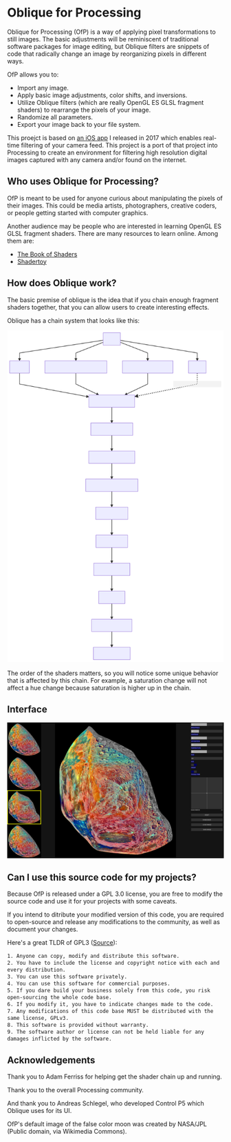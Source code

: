 # Oblique for Processing

Oblique for Processing (OfP) is a way of applying pixel transformations to still images. The basic adjustments will be reminiscent of traditional software packages for image editing, but Oblique filters are snippets of code that radically change an image by reorganizing pixels in different ways.

OfP allows you to:

- Import any image.
- Apply basic image adjustments, color shifts, and inversions.
- Utilize Oblique filters (which are really OpenGL ES GLSL fragment shaders) to rearrange the pixels of your image.
- Randomize all parameters.
- Export your image back to your file system.

This proejct is based on [an iOS app](http://appstore.com/obliqueanewwaytophotograph) I released in 2017 which enables real-time filtering of your camera feed. This project is a port of that project into Processing to create an environment for filtering high resolution digital images captured with any camera and/or found on the internet.

## Who uses Oblique for Processing?

OfP is meant to be used for anyone curious about manipulating the pixels of their images. This could be media artists, photographers, creative coders, or people getting started with computer graphics.

Another audience may be people who are interested in learning OpenGL ES GLSL fragment shaders. There are many resources to learn online. Among them are:

- [The Book of Shaders](https://thebookofshaders.com/)
- [Shadertoy](https://www.shadertoy.com/)

## How does Oblique work?

The basic premise of oblique is the idea that if you chain enough fragment shaders together, that you can allow users to create interesting effects.

Oblique has a chain system that looks like this:

![Chain diagram](images/chain_diagram.svg)

The order of the shaders matters, so you will notice some unique behavior that is affected by this chain. For example, a saturation change will not affect a hue change because saturation is higher up in the chain.

## Interface

![Oblique Interface](images/oblique_interface.png)

## Can I use this source code for my projects?

Because OfP is released under a GPL 3.0 license, you are free to modify the source code and use it for your projects with some caveats.

If you intend to ditribute your modified version of this code, you are required to open-source and release any modifications to the community, as well as document your changes.

Here's a great TLDR of GPL3 ([Source](https://gist.github.com/kn9ts/cbe95340d29fc1aaeaa5dd5c059d2e60)):

```
1. Anyone can copy, modify and distribute this software.
2. You have to include the license and copyright notice with each and every distribution.
3. You can use this software privately.
4. You can use this software for commercial purposes.
5. If you dare build your business solely from this code, you risk open-sourcing the whole code base.
6. If you modify it, you have to indicate changes made to the code.
7. Any modifications of this code base MUST be distributed with the same license, GPLv3.
8. This software is provided without warranty.
9. The software author or license can not be held liable for any damages inflicted by the software.
```

## Acknowledgements

Thank you to Adam Ferriss for helping get the shader chain up and running.

Thank you to the overall Processing community.

And thank you to Andreas Schlegel, who developed Control P5 which Oblique uses for its UI.

OfP's default image of the false color moon was created by NASA/JPL (Public domain, via Wikimedia Commons).

